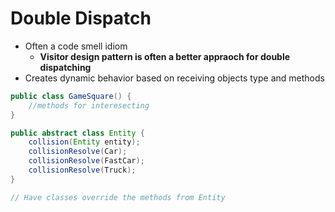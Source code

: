 # Double Dispatch

- Often a code smell idiom
  - **Visitor design pattern is often a better appraoch for double dispatching**
- Creates dynamic behavior based on receiving objects type and methods

```java
public class GameSquare() {
    //methods for interesecting
}

public abstract class Entity {
    collision(Entity entity);
    collisionResolve(Car);
    collisionResolve(FastCar);
    collisionResolve(Truck);
}

// Have classes override the methods from Entity
```
